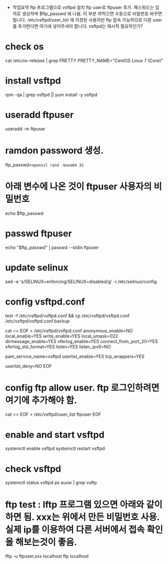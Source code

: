 - 작업요약
ftp 프로그램으로 vsftpd 설치
ftp user로 ftpuser 추가. 패스워드는 임의로 생성하며 $ftp_passwd 에 나옴. 이 부분 까먹으면 수동으로 비밀번호 바꾸면 됩니다.
/etc/vsftpd/user_list 에 지정된 사용자만 ftp 접속 가능하므로 다른 user를 추가한다면 여기에 넣어주셔야 합니다. vsftpd는 재시작 필요하던가?




# check os
cat /etc/os-release  | grep PRETTY
PRETTY_NAME="CentOS Linux 7 (Core)"

# install vsftpd
rpm -qa | grep vsftpd || yum install -y vsftpd

# useradd ftpuser
useradd -m ftpuser

# ramdon password 생성.
ftp_passwd=`openssl rand -base64 32`

# 아래 변수에 나온 것이 ftpuser 사용자의 비밀번호
echo $ftp_passwd 

# passwd ftpuser
echo "$ftp_passwd" | passwd --stdin ftpuser

# update selinux
sed -e 's/SELINUX=enforcing/SELINUX=disabled/g' -i /etc/selinux/config


# config vsftpd.conf
test -f /etc/vsftpd/vsftpd.conf && cp /etc/vsftpd/vsftpd.conf /etc/vsftpd/vsftpd.conf.backup

cat << EOF > /etc/vsftpd/vsftpd.conf
anonymous_enable=NO
local_enable=YES
write_enable=YES
local_umask=022
dirmessage_enable=YES
xferlog_enable=YES
connect_from_port_20=YES
xferlog_std_format=YES
listen=YES
listen_ipv6=NO

pam_service_name=vsftpd
userlist_enable=YES
tcp_wrappers=YES

userlist_deny=NO
EOF

# config ftp allow user. ftp 로그인하려면 여기에 추가해야 함.
cat << EOF > /etc/vsftpd/user_list
ftpuser
EOF

# enable and start vsftpd
systemctl enable vsftpd
systemctl restart vsftpd

# check vsftpd
systemctl status vsftpd
ps auxw | grep vsftp


# ftp test : lftp 프로그램 있으면 아래와 같이 하면 됨. xxx는 위에서 만든 비밀번호 사용. 실제 ip를 이용하여 다른 서버에서 접속 확인을 해보는것이 좋음.
lftp -u ftpuser,xxx localhost
ftp localhost

